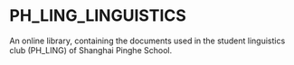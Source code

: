 # PH_LING_LINGUISTICS
An online library, containing the documents used in the student linguistics club (PH_LING) of Shanghai Pinghe School.
